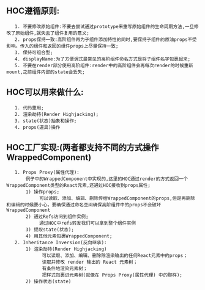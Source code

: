 ## HOC遵循原则:
       1. 不要修改原始组件:不要去尝试通过prototype来重写原始组件的生命周期方法,一旦修改了原始组件,就失去了组件复用的意义;
       2. props保持一致:高阶组件再为子组件添加特性的同时,要保持子组件的原油props不受影响。传入的组件和返回的组件props上尽量保持一致;
       3. 保持可组合型;
       4. displayName:为了方便调式最常见的高阶组件命名方式是将子组件名字包裹起来;
       5. 不要在render部分使用高阶组件:render中的高阶组件会再每次render的时候重新mount,之前组件内部的state会丢失;
##  HOC可以用来做什么:
       1. 代码重用;
       2. 渲染劫持(Render Highjacking);
       3. state(状态)抽象和操作;
       4. props(道具)操作
##  HOC工厂实现:(两者都支持不同的方式操作WrappedComponent)
       1. Props Proxy(属性代理):
           例子中的WrappedComponent中实现的,这里的HOC通过render的方式返回一个WrappedComponent类型的React元素,还通过HOC接收到props属性;
           1) 操作props;
                可以读取、添加、编辑、删除传给WrappedComponent的props,但是再删除和编辑的时候要小心，要确保通过命名空间确保高阶组件中的props不会破坏WrappedComponent
           2) 通过Refs访问到组件实例;
                通过HOC中refs转发我们可以拿到整个组件实例
           3) 提取state(状态);
           4) 用其他元素包裹WrappedComponent;
       2. Inheritance Inversion(反向继承):
           1) 渲染劫持(Render Highjacking)
                 可以读取、添加、编辑、删除除渲染输出的任何React元素中的props；
                 读取并修改 render 输出的 React 元素树；
                 有条件地渲染元素树；
                 把样式包裹进元素树(就像在 Props Proxy(属性代理) 中的那样);
           2) 操作状态(state)